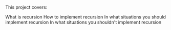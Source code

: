 This project covers:

What is recursion
How to implement recursion
In what situations you should implement recursion
In what situations you shouldn't implement recursion
